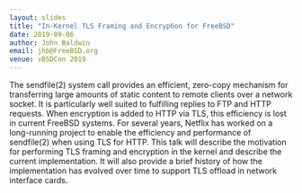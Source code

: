 ```yaml
---
layout: slides
title: "In-Kernel TLS Framing and Encryp6on for FreeBSD"
date: 2019-09-06
author: John Baldwin
email: jhb@FreeBSD.org
venue: vBSDCon 2019
---
```

The sendfile(2) system call provides an efficient, zero-copy mechanism
for transferring large amounts of static content to remote clients
over a network socket.  It is particularly well suited to fulfilling
replies to FTP and HTTP requests.  When encryption is added to HTTP via
TLS, this efficiency is lost in current FreeBSD systems.  For several
years, Netflix has worked on a long-running project to enable the
efficiency and performance of sendfile(2) when using TLS for
HTTP.  This talk will describe the motivation for performing TLS
framing and encryption in the kernel and describe the current
implementation.  It will also provide a brief history of how the
implementation has evolved over time to support TLS offload in network
interface cards.

